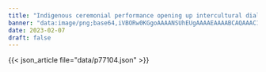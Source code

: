 ```yaml
---
title: "Indigenous ceremonial performance opening up intercultural dialogue"
banner: "data:image/png;base64,iVBORw0KGgoAAAANSUhEUgAAAAEAAAABCAQAAAC1HAwCAAAAC0lEQVR42mNkYAAAAAYAAjCB0C8AAAAASUVORK5CYII="
date: 2023-02-07
draft: false
---
```


{{< json_article file="data/p77104.json" >}}